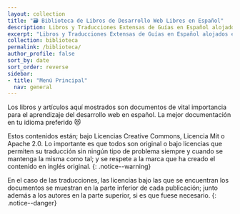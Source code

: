 ```yaml
---
layout: collection
title: "🗃 Biblioteca de Libros de Desarrollo Web Libres en Español"
description: Libros y Traducciones Extensas de Guías en Español alojados en Ciberninjas sobre tecnología, de Programación, Software y Otros Contenidos Tecnológicos
excerpt: "Libros y Traducciones Extensas de Guías en Español alojados en Ciberninjas sobre tecnología, de Programación, Software y Otros Contenidos Tecnológicos"
collection: biblioteca
permalink: /biblioteca/
author_profile: false
sort_by: date
sort_order: reverse
sidebar:
- title: "Menú Principal"
  nav: general
---
```


Los libros y artículos aquí mostrados son documentos de vital importancia para el aprendizaje del desarrollo web en español. La mejor documentación en tu idioma preferido 😻

Estos contenidos están; bajo Licencias Creative Commons, Licencia Mit o Apache 2.0. Lo importante es que todos son original o bajo licencias que permiten su traducción sin ningún tipo de problema siempre y cuando se mantenga la misma como tal; y se respete a la marca que ha creado el contenido en inglés original.
{: .notice--warning}

En el caso de las traducciones, las licencias bajo las que se encuentran los documentos se muestran en la parte inferior de cada publicación; junto además a los autores en la parte superior, si es que fuese necesario.
{: .notice--danger}